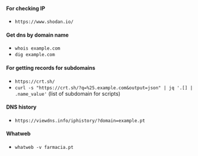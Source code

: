 #### For checking IP
- ``https://www.shodan.io/``

#### Get dns by domain name
- ``whois example.com``
- ``dig example.com``

#### For getting records for subdomains
- ``https://crt.sh/``
- ``curl -s "https://crt.sh/?q=%25.example.com&output=json" | jq '.[] | .name_value'`` (list of subdomain for scripts)

#### DNS history
- ``https://viewdns.info/iphistory/?domain=example.pt``

#### Whatweb
- ``whatweb -v farmacia.pt``
